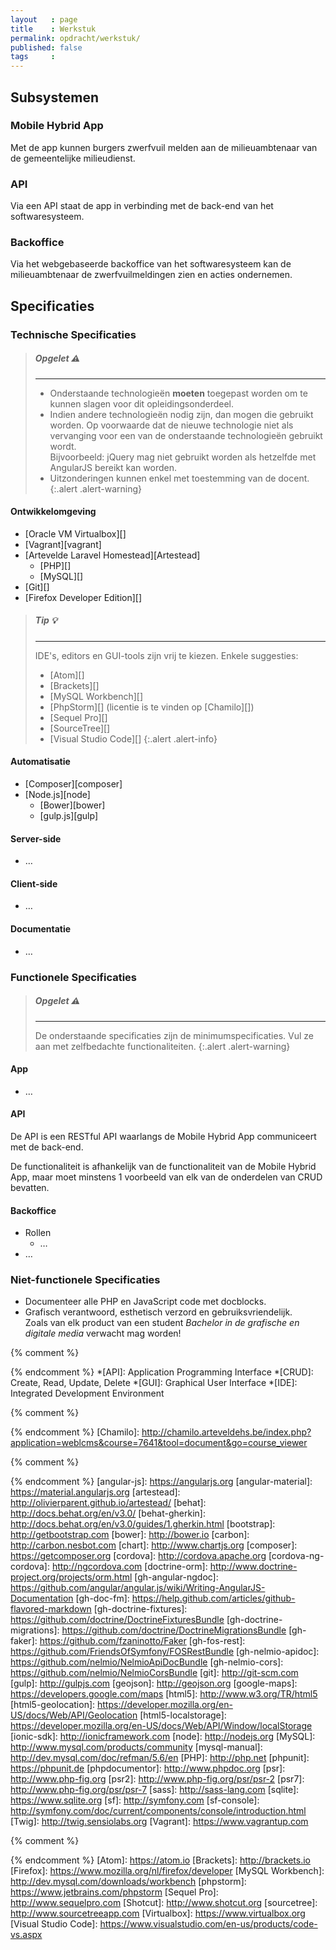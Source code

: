 ```yaml
---
layout   : page
title    : Werkstuk
permalink: opdracht/werkstuk/
published: false
tags     :
---
```


Subsystemen
-----------

### Mobile Hybrid App

Met de app kunnen burgers zwerfvuil melden aan de milieuambtenaar van de gemeentelijke milieudienst.

### API

Via een API staat de app in verbinding met de back-end van het softwaresysteem.

### Backoffice

Via het webgebaseerde backoffice van het softwaresysteem kan de milieuambtenaar de zwerfvuilmeldingen zien en acties ondernemen.

Specificaties
-------------

### Technische Specificaties

> ##### **Opgelet** :warning:
> ---
>
> - Onderstaande technologieën **moeten** toegepast worden om te kunnen slagen voor dit opleidingsonderdeel.
> - Indien andere technologieën nodig zijn, dan mogen die gebruikt worden. Op voorwaarde dat de nieuwe technologie niet als vervanging voor een van de onderstaande technologieën gebruikt wordt.  
>   Bijvoorbeeld: jQuery mag niet gebruikt worden als hetzelfde met AngularJS bereikt kan worden. 
> - Uitzonderingen kunnen enkel met toestemming van de docent.
{:.alert .alert-warning}

#### Ontwikkelomgeving

 - [Oracle VM Virtualbox][]
 - [Vagrant][vagrant]
 - [Artevelde Laravel Homestead][Artestead]
   - [PHP][]
   - [MySQL][]
 - [Git][]
 - [Firefox Developer Edition][]

> ##### **Tip** :bulb:
> ---
> IDE's, editors en GUI-tools zijn vrij te kiezen. Enkele suggesties:
>
> - [Atom][]
> - [Brackets][]
> - [MySQL Workbench][]
> - [PhpStorm][] (licentie is te vinden op [Chamilo][])
> - [Sequel Pro][]
> - [SourceTree][]
> - [Visual Studio Code][]
{:.alert .alert-info}

#### Automatisatie

 - [Composer][composer]
 - [Node.js][node]
   - [Bower][bower]
   - [gulp.js][gulp]

#### Server-side

 - …
 
#### Client-side

 - …

#### Documentatie

 - …

### Functionele Specificaties

> ##### **Opgelet** :warning:
> ---
> De onderstaande specificaties zijn de minimumspecificaties. Vul ze aan met zelfbedachte functionaliteiten. 
{:.alert .alert-warning}

#### App

 - …

#### API

De API is een RESTful API waarlangs de Mobile Hybrid App communiceert met de back-end.

De functionaliteit is afhankelijk van de functionaliteit van de Mobile Hybrid App, maar moet minstens 1 voorbeeld van elk van de onderdelen van CRUD bevatten. 

#### Backoffice

 - Rollen
   - …
 - …

### Niet-functionele Specificaties

 - Documenteer alle PHP en JavaScript code met docblocks.
 - Grafisch verantwoord, esthetisch verzord en gebruiksvriendelijk.  
   Zoals van elk product van een student *Bachelor in de grafische en digitale media* verwacht mag worden!


{% comment %}
<!-- ⚓ Afkortingen -->
{% endcomment %}
*[API]:                     Application Programming Interface
*[CRUD]:                    Create, Read, Update, Delete
*[GUI]:                     Graphical User Interface
*[IDE]:                     Integrated Development Environment

{% comment %}
<!-- ⚓ Hyperlinks -->
{% endcomment %}
[Chamilo]:                  http://chamilo.arteveldehs.be/index.php?application=weblcms&course=7641&tool=document&go=course_viewer

{% comment %}
<!-- ⚓ Hyperlinks: technologie en software componenten -->
{% endcomment %}
[angular-js]:               https://angularjs.org
[angular-material]:         https://material.angularjs.org
[artestead]:                http://olivierparent.github.io/artestead/
[behat]:                    http://docs.behat.org/en/v3.0/
[behat-gherkin]:            http://docs.behat.org/en/v3.0/guides/1.gherkin.html
[bootstrap]:                http://getbootstrap.com
[bower]:                    http://bower.io
[carbon]:                   http://carbon.nesbot.com
[chart]:                    http://www.chartjs.org
[composer]:                 https://getcomposer.org
[cordova]:                  http://cordova.apache.org
[cordova-ng-cordova]:       http://ngcordova.com
[doctrine-orm]:             http://www.doctrine-project.org/projects/orm.html
[gh-angular-ngdoc]:         https://github.com/angular/angular.js/wiki/Writing-AngularJS-Documentation
[gh-doc-fm]:                https://help.github.com/articles/github-flavored-markdown
[gh-doctrine-fixtures]:     https://github.com/doctrine/DoctrineFixturesBundle
[gh-doctrine-migrations]:   https://github.com/doctrine/DoctrineMigrationsBundle
[gh-faker]:                 https://github.com/fzaninotto/Faker
[gh-fos-rest]:              https://github.com/FriendsOfSymfony/FOSRestBundle
[gh-nelmio-apidoc]:         https://github.com/nelmio/NelmioApiDocBundle
[gh-nelmio-cors]:           https://github.com/nelmio/NelmioCorsBundle
[git]:                      http://git-scm.com
[gulp]:                     http://gulpjs.com
[geojson]:                  http://geojson.org
[google-maps]:              https://developers.google.com/maps
[html5]:                    http://www.w3.org/TR/html5
[html5-geolocation]:        https://developer.mozilla.org/en-US/docs/Web/API/Geolocation
[html5-localstorage]:       https://developer.mozilla.org/en-US/docs/Web/API/Window/localStorage
[ionic-sdk]:                http://ionicframework.com
[node]:                     http://nodejs.org
[MySQL]:                    http://www.mysql.com/products/community
[mysql-manual]:             http://dev.mysql.com/doc/refman/5.6/en
[PHP]:                      http://php.net
[phpunit]:                  https://phpunit.de
[phpdocumentor]:            http://www.phpdoc.org
[psr]:                      http://www.php-fig.org
[psr2]:                     http://www.php-fig.org/psr/psr-2
[psr7]:                     http://www.php-fig.org/psr/psr-7
[sass]:                     http://sass-lang.com
[sqlite]:                   https://www.sqlite.org
[sf]:                       http://symfony.com
[sf-console]:               http://symfony.com/doc/current/components/console/introduction.html
[Twig]:                     http://twig.sensiolabs.org
[Vagrant]:                  https://www.vagrantup.com

{% comment %}
<!-- ⚓ Hyperlinks: applicaties -->
{% endcomment %}
[Atom]:                     https://atom.io
[Brackets]:                 http://brackets.io
[Firefox]:                  https://www.mozilla.org/nl/firefox/developer
[MySQL Workbench]:          http://dev.mysql.com/downloads/workbench
[phpstorm]:                 https://www.jetbrains.com/phpstorm
[Sequel Pro]:               http://www.sequelpro.com
[Shotcut]:                  http://www.shotcut.org
[sourcetree]:               http://www.sourcetreeapp.com
[Virtualbox]:               https://www.virtualbox.org
[Visual Studio Code]:       https://www.visualstudio.com/en-us/products/code-vs.aspx